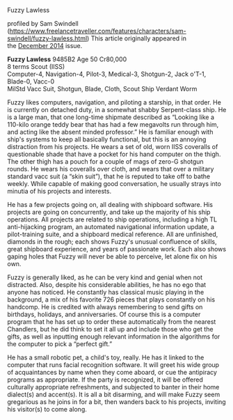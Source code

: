 Fuzzy Lawless

profiled by Sam Swindell (https://www.freelancetraveller.com/features/characters/sam-swindell/fuzzy-lawless.html)
This article originally appeared in the [December 2014](https://www.freelancetraveller.com/magazine/2014-12/index.html) issue.

**Fuzzy Lawless** 9485B2 Age 50 Cr80,000  
8 terms Scout (IISS)  
Computer-4, Navigation-4, Pilot-3, Medical-3, Shotgun-2, Jack o'T-1, Blade-0, Vacc-0  
MilStd Vacc Suit, Shotgun, Blade, Cloth, Scout Ship Verdant Worm

Fuzzy likes computers, navigation, and piloting a starship, in that order. He is currently on detached duty, in a somewhat shabby Serpent-class ship. He is a large man, that one long-time shipmate described as “Looking like a 110-kilo orange teddy bear that has had a few megavolts run through him, and acting like the absent minded professor.” He is familiar enough with ship's systems to keep all basically functional, but this is an annoying distraction from his projects. He wears a set of old, worn IISS coveralls of questionable shade that have a pocket for his hand computer on the thigh. The other thigh has a pouch for a couple of mags of zero-G shotgun rounds. He wears his coveralls over cloth, and wears that over a military standard vacc suit (a “skin suit”), that he is reputed to take off to bathe weekly. While capable of making good conversation, he usually strays into minutia of his projects and interests.

He has a few projects going on, all dealing with shipboard software. His projects are going on concurrently, and take up the majority of his ship operations. All projects are related to ship operations, including a high TL anti-hijacking program, an automated navigational information update, a pilot-training suite, and a shipboard medical reference. All are unfinished, diamonds in the rough; each shows Fuzzy's unusual confluence of skills, great shipboard experience, and years of passionate work. Each also shows gaping holes that Fuzzy will never be able to perceive, let alone fix on his own.

Fuzzy is generally liked, as he can be very kind and genial when not distracted. Also, despite his considerable abilities, he has no ego that anyone has noticed. He constantly has classical music playing in the background, a mix of his favorite 726 pieces that plays constantly on his handcomp. He is credited with always remembering to send gifts on birthdays, holidays, and anniversaries. Of course this is a computer program that he has set up to order these automatically from the nearest Chandlers, but he did think to set it all up and include those who get the gifts, as well as inputting enough relevant information in the algorithms for the computer to pick a “perfect gift.”

He has a small robotic pet, a child's toy, really. He has it linked to the computer that runs facial recognition software. It will greet his wide group of acquaintances by name when they come aboard, or cue the antipiracy programs as appropriate. If the party is recognized, it will be offered culturally appropriate refreshments, and subjected to banter in their home dialect(s) and accent(s). It is all a bit disarming, and will make Fuzzy seem gregarious as he joins in for a bit, then wanders back to his projects, inviting his visitor(s) to come along.
